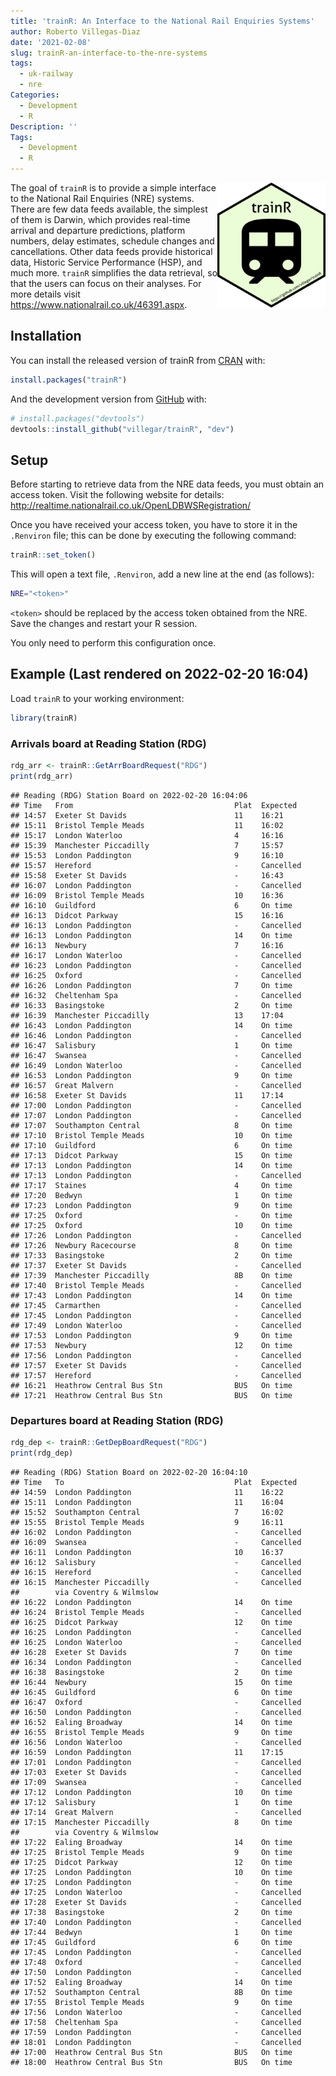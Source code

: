 ```yaml
---
title: 'trainR: An Interface to the National Rail Enquiries Systems'
author: Roberto Villegas-Diaz
date: '2021-02-08'
slug: trainR-an-interface-to-the-nre-systems
tags:
  - uk-railway
  - nre
Categories:
  - Development
  - R
Description: ''
Tags:
  - Development
  - R
---
```


<img src="https://raw.githubusercontent.com/villegar/trainR/main/inst/images/logo.png" alt="logo" align="right" height=200px/>

The goal of `trainR` is to provide a simple interface to the 
National Rail Enquiries (NRE) systems. There are few data feeds 
available, the simplest of them is Darwin, which provides real-time 
arrival and departure predictions, platform numbers, delay estimates, 
schedule changes and cancellations. Other data feeds provide historical 
data, Historic Service Performance (HSP), and much more. `trainR` 
simplifies the data retrieval, so that the users can focus on their 
analyses. For more details visit 
https://www.nationalrail.co.uk/46391.aspx.

## Installation

You can install the released version of trainR from [CRAN](https://CRAN.R-project.org) with:

``` r
install.packages("trainR")
```

And the development version from [GitHub](https://github.com/) with:

``` r
# install.packages("devtools")
devtools::install_github("villegar/trainR", "dev")
```

## Setup
Before starting to retrieve data from the NRE data feeds, you must obtain an access token. 
Visit the following website for details: http://realtime.nationalrail.co.uk/OpenLDBWSRegistration/

Once you have received your access token, you have to store it in the `.Renviron` file; this can be 
done by executing the following command:


```r
trainR::set_token()
```

This will open a text file, `.Renviron`, add a new line at the end (as follows):

```bash
NRE="<token>"
```

`<token>` should be replaced by the access token obtained from the NRE. Save the changes and restart 
your R session.

You only need to perform this configuration once.

## Example (Last rendered on 2022-02-20 16:04)

Load `trainR` to your working environment:

```r
library(trainR)
```

### Arrivals board at Reading Station (RDG)


```r
rdg_arr <- trainR::GetArrBoardRequest("RDG")
print(rdg_arr)
```

```
## Reading (RDG) Station Board on 2022-02-20 16:04:06
## Time   From                                    Plat  Expected
## 14:57  Exeter St Davids                        11    16:21
## 15:11  Bristol Temple Meads                    11    16:02
## 15:17  London Waterloo                         4     16:16
## 15:39  Manchester Piccadilly                   7     15:57
## 15:53  London Paddington                       9     16:10
## 15:57  Hereford                                -     Cancelled
## 15:58  Exeter St Davids                        -     16:43
## 16:07  London Paddington                       -     Cancelled
## 16:09  Bristol Temple Meads                    10    16:36
## 16:10  Guildford                               6     On time
## 16:13  Didcot Parkway                          15    16:16
## 16:13  London Paddington                       -     Cancelled
## 16:13  London Paddington                       14    On time
## 16:13  Newbury                                 7     16:16
## 16:17  London Waterloo                         -     Cancelled
## 16:23  London Paddington                       -     Cancelled
## 16:25  Oxford                                  -     Cancelled
## 16:26  London Paddington                       7     On time
## 16:32  Cheltenham Spa                          -     Cancelled
## 16:33  Basingstoke                             2     On time
## 16:39  Manchester Piccadilly                   13    17:04
## 16:43  London Paddington                       14    On time
## 16:46  London Paddington                       -     Cancelled
## 16:47  Salisbury                               1     On time
## 16:47  Swansea                                 -     Cancelled
## 16:49  London Waterloo                         -     Cancelled
## 16:53  London Paddington                       9     On time
## 16:57  Great Malvern                           -     Cancelled
## 16:58  Exeter St Davids                        11    17:14
## 17:00  London Paddington                       -     Cancelled
## 17:07  London Paddington                       -     Cancelled
## 17:07  Southampton Central                     8     On time
## 17:10  Bristol Temple Meads                    10    On time
## 17:10  Guildford                               6     On time
## 17:13  Didcot Parkway                          15    On time
## 17:13  London Paddington                       14    On time
## 17:13  London Paddington                       -     Cancelled
## 17:17  Staines                                 4     On time
## 17:20  Bedwyn                                  1     On time
## 17:23  London Paddington                       9     On time
## 17:25  Oxford                                  -     On time
## 17:25  Oxford                                  10    On time
## 17:26  London Paddington                       -     Cancelled
## 17:26  Newbury Racecourse                      8     On time
## 17:33  Basingstoke                             2     On time
## 17:37  Exeter St Davids                        -     Cancelled
## 17:39  Manchester Piccadilly                   8B    On time
## 17:40  Bristol Temple Meads                    -     Cancelled
## 17:43  London Paddington                       14    On time
## 17:45  Carmarthen                              -     Cancelled
## 17:45  London Paddington                       -     Cancelled
## 17:49  London Waterloo                         -     Cancelled
## 17:53  London Paddington                       9     On time
## 17:53  Newbury                                 12    On time
## 17:56  London Paddington                       -     Cancelled
## 17:57  Exeter St Davids                        -     Cancelled
## 17:57  Hereford                                -     Cancelled
## 16:21  Heathrow Central Bus Stn                BUS   On time
## 17:21  Heathrow Central Bus Stn                BUS   On time
```

### Departures board at Reading Station (RDG)


```r
rdg_dep <- trainR::GetDepBoardRequest("RDG")
print(rdg_dep)
```

```
## Reading (RDG) Station Board on 2022-02-20 16:04:10
## Time   To                                      Plat  Expected
## 14:59  London Paddington                       11    16:22
## 15:11  London Paddington                       11    16:04
## 15:52  Southampton Central                     7     16:02
## 15:55  Bristol Temple Meads                    9     16:11
## 16:02  London Paddington                       -     Cancelled
## 16:09  Swansea                                 -     Cancelled
## 16:11  London Paddington                       10    16:37
## 16:12  Salisbury                               -     Cancelled
## 16:15  Hereford                                -     Cancelled
## 16:15  Manchester Piccadilly                   -     Cancelled
##        via Coventry & Wilmslow                 
## 16:22  London Paddington                       14    On time
## 16:24  Bristol Temple Meads                    -     Cancelled
## 16:25  Didcot Parkway                          12    On time
## 16:25  London Paddington                       -     Cancelled
## 16:25  London Waterloo                         -     Cancelled
## 16:28  Exeter St Davids                        7     On time
## 16:34  London Paddington                       -     Cancelled
## 16:38  Basingstoke                             2     On time
## 16:44  Newbury                                 15    On time
## 16:45  Guildford                               6     On time
## 16:47  Oxford                                  -     Cancelled
## 16:50  London Paddington                       -     Cancelled
## 16:52  Ealing Broadway                         14    On time
## 16:55  Bristol Temple Meads                    9     On time
## 16:56  London Waterloo                         -     Cancelled
## 16:59  London Paddington                       11    17:15
## 17:01  London Paddington                       -     Cancelled
## 17:03  Exeter St Davids                        -     Cancelled
## 17:09  Swansea                                 -     Cancelled
## 17:12  London Paddington                       10    On time
## 17:12  Salisbury                               1     On time
## 17:14  Great Malvern                           -     Cancelled
## 17:15  Manchester Piccadilly                   8     On time
##        via Coventry & Wilmslow                 
## 17:22  Ealing Broadway                         14    On time
## 17:25  Bristol Temple Meads                    9     On time
## 17:25  Didcot Parkway                          12    On time
## 17:25  London Paddington                       10    On time
## 17:25  London Paddington                       -     On time
## 17:25  London Waterloo                         -     Cancelled
## 17:28  Exeter St Davids                        -     Cancelled
## 17:38  Basingstoke                             2     On time
## 17:40  London Paddington                       -     Cancelled
## 17:44  Bedwyn                                  1     On time
## 17:45  Guildford                               6     On time
## 17:45  London Paddington                       -     Cancelled
## 17:48  Oxford                                  -     Cancelled
## 17:50  London Paddington                       -     Cancelled
## 17:52  Ealing Broadway                         14    On time
## 17:52  Southampton Central                     8B    On time
## 17:55  Bristol Temple Meads                    9     On time
## 17:56  London Waterloo                         -     Cancelled
## 17:58  Cheltenham Spa                          -     Cancelled
## 17:59  London Paddington                       -     Cancelled
## 18:01  London Paddington                       -     Cancelled
## 17:00  Heathrow Central Bus Stn                BUS   On time
## 18:00  Heathrow Central Bus Stn                BUS   On time
```
